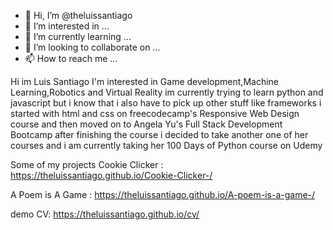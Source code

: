 - 👋 Hi, I’m @theluissantiago
- 👀 I’m interested in ...
- 🌱 I’m currently learning ...
- 💞️ I’m looking to collaborate on ...
- 📫 How to reach me ...

Hi im Luis Santiago
I'm interested in Game development,Machine Learning,Robotics and Virtual Reality 
im currently trying to learn python and javascript
but i know that i also have to pick up other stuff like frameworks 
i started with html and css on freecodecamp's Responsive Web Design course 
and then moved on to Angela Yu's Full Stack Development Bootcamp 
after finishing the course i decided to take another one of her courses 
and i am currently taking her 100 Days of Python course on Udemy 

Some of my projects 
Cookie Clicker : https://theluissantiago.github.io/Cookie-Clicker-/

A Poem is A Game : https://theluissantiago.github.io/A-poem-is-a-game-/

demo CV: https://theluissantiago.github.io/cv/

